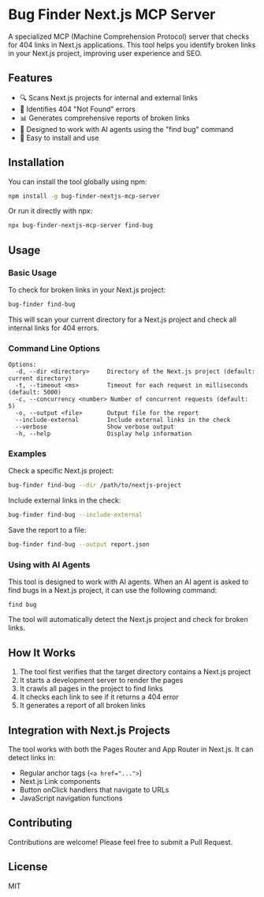 # Bug Finder Next.js MCP Server

A specialized MCP (Machine Comprehension Protocol) server that checks for 404 links in Next.js applications. This tool helps you identify broken links in your Next.js project, improving user experience and SEO.

## Features

- 🔍 Scans Next.js projects for internal and external links
- 🚨 Identifies 404 "Not Found" errors
- 📊 Generates comprehensive reports of broken links
- 🤖 Designed to work with AI agents using the "find bug" command
- 🚀 Easy to install and use

## Installation

You can install the tool globally using npm:

```bash
npm install -g bug-finder-nextjs-mcp-server
```

Or run it directly with npx:

```bash
npx bug-finder-nextjs-mcp-server find-bug
```

## Usage

### Basic Usage

To check for broken links in your Next.js project:

```bash
bug-finder find-bug
```

This will scan your current directory for a Next.js project and check all internal links for 404 errors.

### Command Line Options

```
Options:
  -d, --dir <directory>     Directory of the Next.js project (default: current directory)
  -t, --timeout <ms>        Timeout for each request in milliseconds (default: 5000)
  -c, --concurrency <number> Number of concurrent requests (default: 5)
  -o, --output <file>       Output file for the report
  --include-external        Include external links in the check
  --verbose                 Show verbose output
  -h, --help                Display help information
```

### Examples

Check a specific Next.js project:

```bash
bug-finder find-bug --dir /path/to/nextjs-project
```

Include external links in the check:

```bash
bug-finder find-bug --include-external
```

Save the report to a file:

```bash
bug-finder find-bug --output report.json
```

### Using with AI Agents

This tool is designed to work with AI agents. When an AI agent is asked to find bugs in a Next.js project, it can use the following command:

```
find bug
```

The tool will automatically detect the Next.js project and check for broken links.

## How It Works

1. The tool first verifies that the target directory contains a Next.js project
2. It starts a development server to render the pages
3. It crawls all pages in the project to find links
4. It checks each link to see if it returns a 404 error
5. It generates a report of all broken links

## Integration with Next.js Projects

The tool works with both the Pages Router and App Router in Next.js. It can detect links in:

- Regular anchor tags (`<a href="...">`)
- Next.js Link components
- Button onClick handlers that navigate to URLs
- JavaScript navigation functions

## Contributing

Contributions are welcome! Please feel free to submit a Pull Request.

## License

MIT
